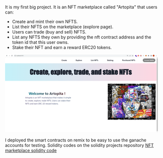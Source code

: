 It is my first big project. It is an NFT marketplace called "Artopita" that users can:
- Create and mint their own NFTS.
- List their NFTS on the marketplace (explore page). 
- Users can trade (buy and sell) NFTS.
- List any NFTS they own by providing the nft contract address and the token id that this user owns.
- Stake their NFT and earn a reward ERC20 tokens.

![Artopia NFT marketplace](media/Artopita_home_page.PNG)

I deployed the smart contracts on remix to be easy to use the ganache accounts for testing.
Solidity codes on the solidity projects repository [NFT marketplace solidity code](https://github.com/Eidoox/Smart-contracts-solidity-projects/tree/main/NFT%20Marketplace)
 
